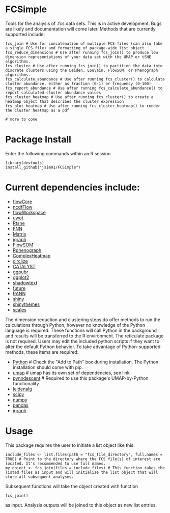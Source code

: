 # FCSimple

Tools for the analysis of .fcs data sets. This is in active development. Bugs are likely and documentation will come later. Methods that are currently supported include: 

```
fcs_join # Use for concatenation of multiple FCS files (can also take a single FCS file) and formatting of package-wide list object
fcs_reduce_dimensions # Use after running fcs_join() to produce low dimension representations of your data set with the UMAP or tSNE algorithms.
fcs_cluster # Use after running fcs_join() to partition the data into discrete clusters using the Leiden, Louvain, FlowSOM, or Phenograph algorithms.
fcs_calculate_abundance # Use after running fcs_cluster() to calculate cluster abundance, either as fraction (0-1) or frequency (0-100)
fcs_report_abundance # Use after running fcs_calculate_abundance() to report calculated cluster abundance values
fcs_cluster_heatmap # Use after running fcs_cluster() to create a heatmap object that describes the cluster expression
fcs_plot_heatmap # Use after running fcs_cluster_heatmap() to render the cluster heatmap as a pdf

# more to come
```


# Package Install

Enter the following commands within an R session

```
library(devtools)
install_github("jsim91/FCSimple")
```


# Current dependencies include:

- [flowCore](https://www.bioconductor.org/packages/release/bioc/html/flowCore.html)
- [ncdfFlow](https://www.bioconductor.org/packages/release/bioc/html/ncdfFlow.html)
- [flowWorkspace](https://www.bioconductor.org/packages/release/bioc/html/flowWorkspace.html)
- [uwot](https://github.com/jlmelville/uwot)
- [Rtsne](https://github.com/jkrijthe/Rtsne)
- [FNN](https://cran.r-project.org/web/packages/FNN/index.html)
- [Matrix](https://cran.r-project.org/web/packages/Matrix/index.html)
- [igraph](https://cran.r-project.org/web/packages/igraph/index.html)
- [FlowSOM](https://bioconductor.org/packages/release/bioc/html/FlowSOM.html)
- [Rphenograph](https://github.com/JinmiaoChenLab/Rphenograph)
- [ComplexHeatmap](https://github.com/jokergoo/ComplexHeatmap)
- [circlize](https://cran.r-project.org/web/packages/circlize/index.html)
- [CATALYST](https://www.bioconductor.org/packages/release/bioc/html/CATALYST.html)
- [ggpubr](https://cran.r-project.org/web/packages/ggpubr/index.html)
- [ggplot2](https://cran.r-project.org/web/packages/ggplot2/index.html)
- [shadowtext](https://cran.r-project.org/web/packages/shadowtext/index.html)
- [future](https://cran.r-project.org/web/packages/future/index.html)
- [RANN](https://cran.r-project.org/web/packages/RANN/RANN.pdf)
- [shiny](https://cran.r-project.org/web/packages/shiny/index.html)
- [shinythemes](https://cran.r-project.org/web/packages/shinythemes/index.html)
- [scales](https://cran.r-project.org/web/packages/scales/index.html)

The dimension reduction and clustering steps do offer methods to run the calculations through Python, however no knowledge of the Python language is required. These functions will call Python in the background and results will be transferred to the R environment. The reticulate package is not required. Users may edit the included python scripts if they want to alter the default Python behavior. To take advantage of Python-supported methods, these items are required:

- [Python](https://www.python.org/downloads/) # Check the "Add to Path" box during installation. The Python installation should come with pip.
- [umap](https://github.com/lmcinnes/umap) # umap has its own set of dependencies, see link
- [pynndescent](https://github.com/lmcinnes/pynndescent) # Required to use this package's UMAP-by-Python functionality
- [leidenalg](https://github.com/vtraag/leidenalg)
- [scipy](https://pypi.org/project/scipy/)
- [numpy](https://pypi.org/project/numpy/)
- [pandas](https://pypi.org/project/pandas/)
- [igraph](https://pypi.org/project/igraph/)


# Usage

This package requires the user to initiate a list object like this:

```
include_files <- list.files(path = "fcs_file_directory", full.names = TRUE) # Point to the directory where the FCS file(s) of interest are located. It's recommended to use full names.
my_object <- fcs_join(files = include_files) # This function takes the listed files as input and will initialize the list object that will store all subsequent analyses.
```

Subsequent functions will take the object created with function

```
fcs_join()
```

as input. Analysis outputs will be joined to this object as new list entries.
